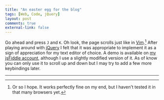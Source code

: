 ```yaml
---
title: "An easter egg for the blog"
tags: [Web, Code, jQuery]
layout: post
comments: true
external-link: false
---
```


Go ahead and press `J` and `K`. Oh look, the page scrolls just like in [Vim](http://www.vim.org/ "Vim").[^20130331-1] After playing around with [jQuery](http://jquery.com/ "jQuery") I felt that it was appropriate to implement it as a sign of appreciation for my text editor of choice. A demo is available on [my jsFiddle account](http://jsfiddle.net/gummesson/Jyp98/ "jQuery Vim keybindings demo"), although I use a slightly modified version of it. As of know you can only use it to scroll up and down but I may try to add a few more keybindings later.

***

[^20130331-1]: Or so I hope. It works perfectly fine on my end, but I haven't tested it in that many browsers yet.
